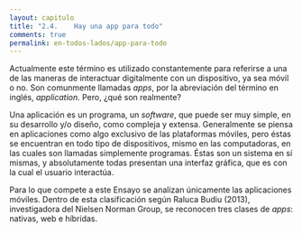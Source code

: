 ```yaml
---
layout: capitulo
title: "2.4.	Hay una app para todo"
comments: true
permalink: en-todos-lados/app-para-todo
---
```

Actualmente este término es utilizado constantemente para referirse a una de las maneras de interactuar digitalmente con un dispositivo, ya sea móvil o no. Son comunmente llamadas _apps_, por la abreviación del término en inglés, _application_. Pero, ¿qué son realmente?

Una aplicación es un programa, un _software_, que puede ser muy simple, en su desarrollo y/o diseño, como compleja y extensa. Generalmente se piensa en aplicaciones como algo exclusivo de las plataformas móviles, pero éstas se encuentran en todo tipo de dispositivos, mismo en las computadoras, en las cuales son llamadas simplemente programas. Éstas son un sistema en sí mismas, y absolutamente todas presentan una interfaz gráfica, que es con la cual el usuario interactúa.

Para lo que compete a este Ensayo se analizan únicamente las aplicaciones móviles. Dentro de esta clasificación según Raluca Budiu (2013), investigadora del Nielsen Norman Group, se reconocen tres clases de _apps_: nativas, web e híbridas.
